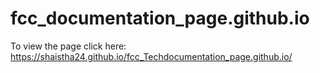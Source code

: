 # fcc_documentation_page.github.io

To view the page click here: https://shaistha24.github.io/fcc_Techdocumentation_page.github.io/
